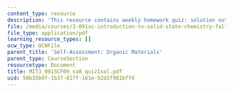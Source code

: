 ```yaml
---
content_type: resource
description: 'This resource contains weekly homework quiz: solution outlines.'
file: /media/courses/3-091sc-introduction-to-solid-state-chemistry-fall-2010/50b35b0f1b3781ff161e52d3f981bff4_MIT3_091SCF09_sa8_quiz1sol.pdf
file_type: application/pdf
learning_resource_types: []
ocw_type: OCWFile
parent_title: 'Self-Assessment: Organic Materials'
parent_type: CourseSection
resourcetype: Document
title: MIT3_091SCF09_sa8_quiz1sol.pdf
uid: 50b35b0f-1b37-81ff-161e-52d3f981bff4
---
```

